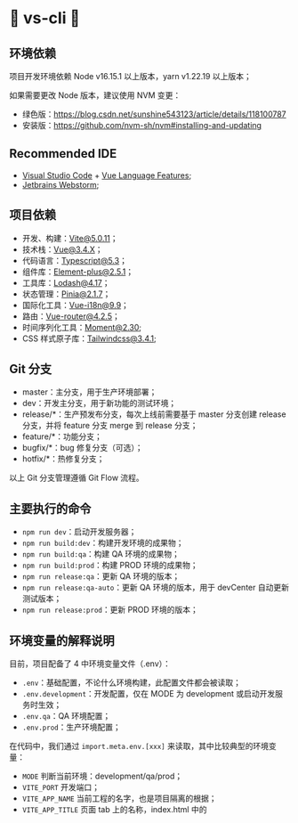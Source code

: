 # 🌈 vs-cli 🎉

## 环境依赖

项目开发环境依赖 Node v16.15.1 以上版本，yarn v1.22.19 以上版本；

如果需要更改 Node 版本，建议使用 NVM 变更：

- 绿色版：https://blog.csdn.net/sunshine543123/article/details/118100787
- 安装版：https://github.com/nvm-sh/nvm#installing-and-updating

## Recommended IDE

- [Visual Studio Code](https://code.visualstudio.com/) + [Vue Language Features](https://marketplace.visualstudio.com/items?itemName=vue.volar);
- [Jetbrains Webstorm](https://www.jetbrains.com/zh-cn/webstorm/);

## 项目依赖

- 开发、构建：Vite@5.0.11；
- 技术栈：Vue@3.4.X；
- 代码语言：Typescript@5.3；
- 组件库：Element-plus@2.5.1；
- 工具库：Lodash@4.17；
- 状态管理：Pinia@2.1.7；
- 国际化工具：Vue-i18n@9.9；
- 路由：Vue-router@4.2.5；
- 时间序列化工具：Moment@2.30;
- CSS 样式原子库：Tailwindcss@3.4.1;

## Git 分支

- master：主分支，用于生产环境部署；
- dev：开发主分支，用于新功能的测试环境；
- release/\*：生产预发布分支，每次上线前需要基于 master 分支创建 release 分支，并将 feature 分支 merge 到 release 分支；
- feature/\*：功能分支；
- bugfix/\*：bug 修复分支（可选）；
- hotfix/\*：热修复分支；

以上 Git 分支管理遵循 Git Flow 流程。

## 主要执行的命令

- `npm run dev`：启动开发服务器；
- `npm run build:dev`：构建开发环境的成果物；
- `npm run build:qa`：构建 QA 环境的成果物；
- `npm run build:prod`：构建 PROD 环境的成果物；
- `npm run release:qa`：更新 QA 环境的版本；
- `npm run release:qa-auto`：更新 QA 环境的版本，用于 devCenter 自动更新测试版本；
- `npm run release:prod`：更新 PROD 环境的版本；

## 环境变量的解释说明

目前，项目配备了 4 中环境变量文件（.env）：

- `.env`：基础配置，不论什么环境构建，此配置文件都会被读取；
- `.env.development`：开发配置，仅在 MODE 为 development 或启动开发服务时生效；
- `.env.qa`：QA 环境配置；
- `.env.prod`：生产环境配置；

在代码中，我们通过 `import.meta.env.[xxx]` 来读取，其中比较典型的环境变量：

- `MODE` 判断当前环境：development/qa/prod；
- `VITE_PORT` 开发端口；
- `VITE_APP_NAME` 当前工程的名字，也是项目隔离的根据；
- `VITE_APP_TITLE` 页面 tab 上的名称，index.html 中的 <title> 标签；
- `VITE_PUBLIC_PATH` 公共资源存放位置；
- `VITE_API_BASE_URL` 接口前缀（需要后端确定后修改）；

## 关于 Auto Import

项目中基于 `unplugin-auto-import` 以及 `unplugin-vue-components` 对三方组件和本地 `components` 文件夹内的所有组件自动引入，允许在项目开发过程中不需要手动 import 相关组件。

自动导入的范围：

- `src/components/**`;
- `vue/vue-router/vue-i18n/pinia`;

同时会自动生成 `auto-import.d.ts` TS 类型声明文件以及 `.eslintrc-auto-import.json` Eslint 配置文件。

## Tailwindcss

请自行查看官方文档，获取如何使用 Tailwindcss。

同时，丰富了基础的规则的尺寸和字体。

#### 首先，使用任意值

如果需要 tailwindcss 预设外的样式类，无需在 tailwind.config.js 中配置具体样式，使用变体的特性（`xxx-[size]`）随意使用任何值：

```html
<div class="bg-[#bada55] text-[22px] before:content-['Festivus']">
  <!-- ... -->
</div>
```

#### 其次，开启了 Important 配置

> 来自官网的一段话：important 选项允许您控制是否将 Tailwind 的功能类标记为 `!important`。 当您将 Tailwind 与已存在的具有非常特殊的选择器的 CSS 一起使用时，这可能会非常有用。
> 这是因为大多数情况下，我们希望覆盖原有的组件库的样式，产出符合设计风格的页面和组件。

当然，如果这个配置给您带来了困扰，您也可以关闭它，只需要把 `important` 改为 `false` 或者删掉它！

❗️❗️❗️**针对这个项目，请不要将其置为 `false` 或删除掉**

```js
module.exports = {
  // ...

  content: ['./index.html', './src/**/*.{vue,ts,tsx}'],
  plugins: [],
  important: true, // => 置为 false 即可
  corePlugins: {
    container: false,
  },
}
```

当然你可以在 `.vue` 文件中的 `<style lang="scss">` scss 语法样式块中手动添加 `!important`:

```scss
.beautiful-title {
  @apply mt-1 #{!important};
}
```

#### 然后，预设了一些额外的尺寸和字体

比如 Tailwind 预设的宽度最多是 w-96，而且尺寸间隔是 16px；

针对这种情况，我们进行了扩展，首先宽度的最大值为 w-200，同时尺寸间隔是 4px，也就是 0.25rem，与此同理的还有高度、最大/小宽度和最大/小高度。

我们提供了备选字体，方便我们在 HTML 中直接使用字体 class：

- `font-CS`: MS CorporateS;
- `font-CS-Demi`: MS CorporateS-Demi;
- `font-CSS-Bold`: MS Corps S Cond Bold;
- `font-CSS-Regular`: MS Corps S Cond Regular;
- `font-CSA-Bold`: MS Corps A Cond Bold;
- `font-CSA-Regular`: MS Corps S Cond Regular;

## Git 提交规范：

借助 CommitLint 和 husky，我们对 Git 提交信息做了限制，具体格式如下：

```bash
git commit -m "[type]: [JIRA Number] [commit message]"
```

其中，type 是必填的，JIRA Number 是可选的，commit message 是必填的；

|   Type   |             含义             |                      备注                      |
| :------: | :--------------------------: | :--------------------------------------------: |
|  build   |        编译相关的修改        |     例如发布版本、对项目构建或者依赖的改动     |
|  chore   |   构建过程或辅助工具的变动   | 如果不确定修改是哪类的，可以用 chore 这个 type |
|    ci    |         持续集成修改         |                                                |
|  config  |           配置修改           |                                                |
|   docs   |        文档修改类提交        |
|   feat   |          新功能提交          |      feat: [TIPS-1234] message for demo.       |
|   fix    |         bug 修复提交         |   fix: [TIPS-1234] fix bug message for demo.   |
|   perf   | 优化相关，比如提升性能、体验 |    pref: [TIPS-1234] optimized performance.    |
| refactor |             重构             |                                                |
|  revert  |           代码回滚           |                                                |
|  style   |         代码格式修改         |            注意不是 css 样式的修改             |
|   test   |         测试用例修改         |                                                |

_commit message 的最大长度在 72 个 letters 左右；_

## 命名规则

我们约定：

- 如果是组件（.vue 文件）命名，请【大写首字母，驼峰】命名；
- 如果是新建文件夹，请以【全部小写字母，单词之间用 “-” 链接】命名（XSF 和 TIPS 比较特殊，因此全大写）；
- 如果是其他文件（如 locale / typing / static / router 等等，非 SFC 文件），均以【首字母小写，驼峰】命名；
- Store 的命名方式请以 use 开头驼峰命名；
- Hooks 的命名方式请以 use 开头，以 `-` 字符链接的全小写，例如 use-confirm.ts；
